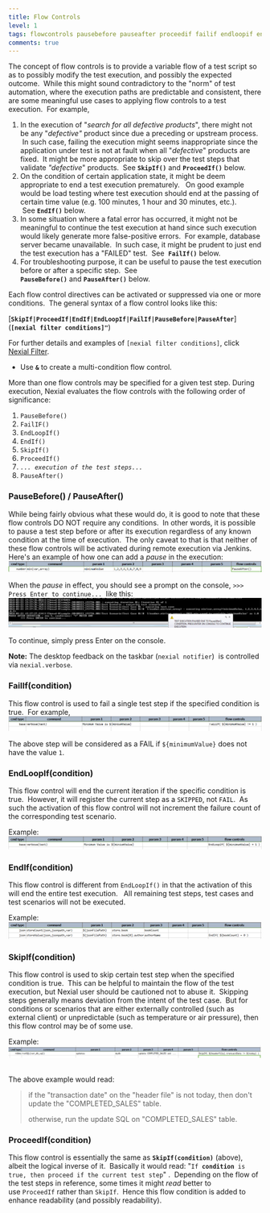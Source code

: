 ```yaml
---
title: Flow Controls
level: 1
tags: flowcontrols pausebefore pauseafter proceedif failif endloopif endif skipif
comments: true
---
```



The concept of flow controls is to provide a variable flow of a test script so as to possibly modify the test 
execution, and possibly the expected outcome.  While this might sound contradictory to the "norm" of test automation, 
where the execution paths are predictable and consistent, there are some meaningful use cases to applying flow 
controls to a test execution.  For example,

1. In the execution of "_search for all defective products_", there might not be any "_defective"_ product since due 
   a preceding or upstream process.  In such case, failing the execution might seems inappropriate since the 
   application under test is not at fault when all "_defective_" products are fixed.  It might be more appropriate to 
   skip over the test steps that validate _"defective_" products.  See **`SkipIf()`** and **`ProceedIf()`** below.
2. On the condition of certain application state, it might be deem appropriate to end a test execution prematurely.  
   On good example would be load testing where test execution should end at the passing of certain time value (e.g. 
   100 minutes, 1 hour and 30 minutes, etc.).  See **`EndIf()`** below.
3. In some situation where a fatal error has occurred, it might not be meaningful to continue the test execution at 
   hand since such execution would likely generate more false-positive errors.  For example, database server became 
   unavailable.  In such case, it might be prudent to just end the test execution has a "FAILED" test.  See 
   **`FailIf()`** below.
4. For troubleshooting purpose, it can be useful to pause the test execution before or after a specific step.  See 
   **`PauseBefore()`** and **`PauseAfter()`** below.

Each flow control directives can be activated or suppressed via one or more conditions.  The general syntax of a 
flow control looks like this:

[**`SkipIf|ProceedIf|EndIf|EndLoopIf|FailIf|PauseBefore|PauseAfter`**](**`[nexial filter conditions]"`**)

For further details and examples of `[nexial filter conditions]`, click [Nexial Filter](../flowcontrols/filter).
- Use **`&`** to create a multi-condition flow control.

More than one flow controls may be specified for a given test step.  During execution, Nexial evaluates the flow controls
with the following order of significance:
1. `PauseBefore()`
2. `FailIF()`
3. `EndLoopIf()`
4. `EndIf()`
5. `SkipIf()`
6. `ProceedIf()`
7. *`... execution of the test steps...`*
8. `PauseAfter()`


### PauseBefore() / PauseAfter()
While being fairly obvious what these would do, it is good to note that these flow controls DO NOT require any 
conditions.  In other words, it is possible to pause a test step before or after its execution regardless of any 
known condition at the time of execution.  The only caveat to that is that neither of these flow controls will be 
activated during remote execution via Jenkins. Here's an example of how one can add a _pause_ in the execution:
![script](image/flowcontrols_01.png)

When the _pause_ in effect, you should see a prompt on the console, `>>> Press Enter to continue...`  like this:
![prompt](image/flowcontrols_02.png)

To continue, simply press Enter on the console.

**Note:** The desktop feedback on the taskbar (`nexial notifier`)  is controlled via `nexial.verbose`.


### FailIf(condition)
This flow control is used to fail a single test step if the specified condition is true.  For example,
![script2](image/flowcontrols_03.png)

The above step will be considered as a FAIL if `${minimumValue}` does not have the value `1`.


### EndLoopIf(condition)
This flow control will end the current iteration if the specific condition is true.  However, it will register the 
current step as a `SKIPPED`, not `FAIL`.  As such the activation of this flow control will not increment the failure 
count of the corresponding test scenario.

Example:<br/>
![script3](image/flowcontrols_04.png)


### EndIf(condition)
This flow control is different from `EndLoopIf()` in that the activation of this will end the entire test execution.  
All remaining test steps, test cases and test scenarios will not be executed.

Example:<br/>
![script4](image/flowcontrols_05.png)


### SkipIf(condition)
This flow control is used to skip certain test step when the specified condition is true.  This can be helpful to 
maintain the flow of the test execution, but Nexial user should be cautioned not to abuse it.  Skipping steps 
generally means deviation from the intent of the test case.  But for conditions or scenarios that are either 
externally controlled (such as external client) or unpredictable (such as temperature or air pressure), then this 
flow control may be of some use.

Example:<br/>
![script5](image/flowcontrols_06.png) 

The above example would read:
> if the "transaction date" on the "header file" is not today, then don't update the "COMPLETED_SALES" table. 
> 
> otherwise, run the update SQL on "COMPLETED_SALES" table.


### ProceedIf(condition)
This flow control is essentially the same as **`SkipIf(condition)`** (above), albeit the logical inverse of it.  
Basically it would read: "`If `**`condition`**` is true, then proceed if the current test step`" .  Depending on 
the flow of the test steps in reference, some times it might _read_ better to use `ProceedIf` rather than `SkipIf`.  
Hence this flow condition is added to enhance readability (and possibly readability).
